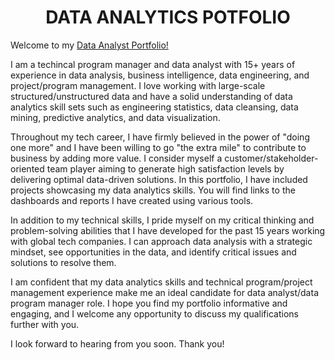<!-- Title -->
<h1 align="center">DATA ANALYTICS POTFOLIO</h1>
  
Welcome to my <a href="https://ryavse11.github.io/ryan_choi_portfolio/">Data Analyst Portfolio!</a>

I am a techincal program manager and data analyst with 15+ years of experience in data analysis, business intelligence, data engineering, and project/program management. I love working with large-scale structured/unstructured data and have a solid understanding of data analytics skill sets such as engineering statistics, data cleansing, data mining, predictive analytics, and data visualization. 

Throughout my tech career, I have firmly believed in the power of "doing one more" and I have been willing to go "the extra mile" to contribute to business by adding more value. I consider myself a customer/stakeholder-oriented team player aiming to generate high satisfaction levels by delivering optimal data-driven solutions. In this portfolio, I have included projects showcasing my data analytics skills. You will find links to the dashboards and reports I have created using various tools. 

In addition to my technical skills, I pride myself on my critical thinking and problem-solving abilities that I have developed for the past 15 years working with global tech companies. I can approach data analysis with a strategic mindset, see opportunities in the data, and identify critical issues and solutions to resolve them. 

I am confident that my data analytics skills and technical program/project management experience make me an ideal candidate for data analyst/data program manager role. I hope you find my portfolio informative and engaging, and I welcome any opportunity to discuss my qualifications further with you.

I look forward to hearing from you soon. Thank you!
